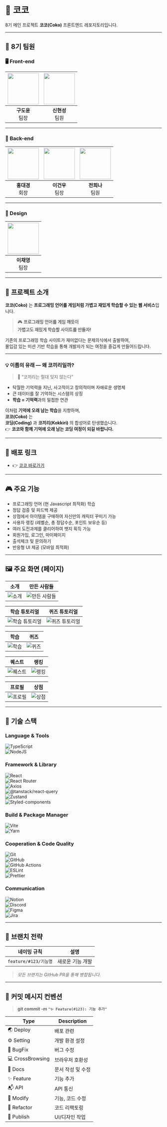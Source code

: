 # 🐘 코코

8기 메인 프로젝트 **코코(Coko)** 프론트엔드 레포지토리입니다.

---

## 👥 8기 팀원

### 🖥️ Front-end

| <img src="https://github.com/rhehfl.png" width="100" /> | <img src="https://github.com/bluetree7878.png" width="100" /> |
|:--:|:--:|
| **구도윤** <br> 팀장 | **신현성** <br> 팀원 |

---

### 🧠 Back-end

| <img src="https://github.com/dg1418.png" width="100" /> | <img src="https://github.com/gwgw123.png" width="100" /> | <img src="https://github.com/jeonheena.png" width="100" /> |
|:--:|:--:|:--:|
| **홍대경** <br> 회장 | **이건우** <br> 팀장 | **전희나** <br> 팀원 |

---

### 🎨 Design

| <img src="https://github.com/010lcy.png" width="100" /> |
|:--:|
| **이채영** <br> 팀장 |

---

## 🌟 프로젝트 소개

**코코(Coko)** 는 **프로그래밍 언어를 게임처럼 가볍고 재밌게 학습할 수 있는 웹 서비스**입니다.

> 🎮 **프로그래밍 언어를 게임 깨듯이  
> 가볍고도 재밌게 학습할 사이트를 만들자!**

기존의 프로그래밍 학습 사이트가 재미없다는 문제의식에서 출발하여,  
몰입감 있는 미션 기반 학습을 통해 개발자가 되는 여정을 즐겁게 만들어드립니다.

---

### 💡 이름의 유래 — 왜 코끼리일까?

> 🐘 “코끼리는 절대 잊지 않는다”

- 탁월한 기억력을 지닌, 사고적이고 창의적이며 자애로운 생명체
- 큰 데이터를 잘 기억하는 시스템의 상징
- **학습 = 기억력**과의 밀접한 연관

이처럼 **기억에 오래 남는 학습**을 지향하며,  
**코코(Coko)** 는  
**코딩(Coding)** 과 **코끼리(Kokkiri)** 의 합성어로 탄생했습니다.  
👉 **코코와 함께 기억에 오래 남는 코딩 여정이 되길 바랍니다.**

---

## 🔗 배포 링크

- 👉 [코코 바로가기](https://cokoedu.com)

---

## 🎮 주요 기능

- 프로그래밍 언어 (현 Javascript 최적화) 학습
- 정답 검증 및 피드백 제공
- 상점에서 아이템을 구매하여 자신만의 캐릭터 꾸미기 가능
- 사용자 랭킹 (레벨순, 총 정답수순, 포인트 보유순 등)
- 여러 도전과제를 클리어하여 뱃지 획득 가능
- 회원가입, 로그인, 마이페이지
- 출석체크 및 문의하기
- 반응형 UI 제공 (모바일 최적화)

---

## 🖼️ 주요 화면 (페이지)

| 소개                        | 만든 사람들                  |
| --------------------------- | ----------------------------------- |
| ![소개](https://github.com/user-attachments/assets/93ca7aa4-4db7-4c6f-bb0c-ca9f5000fab9) | ![만든 사람들](https://github.com/user-attachments/assets/e29c0e3a-19d2-40b0-8d09-80c7360fc39d) |

| 학습 튜토리얼                                 | 퀴즈 튜토리얼                                 |
| --------------------------------------------- | -------------------------------------------- |
| ![학습 튜토리얼](https://github.com/user-attachments/assets/59be6cc3-06cd-477c-86dc-80810c3feba5)| ![퀴즈 튜토리얼](https://github.com/user-attachments/assets/9c6b5213-7d8b-4e47-a2a1-6fe833271ce1) |

| 학습                        | 퀴즈                       |
| --------------------------- | -------------------------- |
| ![학습](https://github.com/user-attachments/assets/4d05530b-af90-4e29-b3fb-8a528cbdf7eb) | ![퀴즈](https://github.com/user-attachments/assets/2041d54a-cbab-4c31-a452-f0b3eac26aa2) |

| 퀘스트                        | 랭킹                          |
| ----------------------------- | ----------------------------- |
| ![퀘스트](https://github.com/user-attachments/assets/98846630-9ccc-462a-b304-2492cac37ea0) | ![랭킹](https://github.com/user-attachments/assets/141219a8-47ed-4265-8118-0505cfc9cd45) |

| 프로필                          | 상점                       |
| ------------------------------- | -------------------------- |
| ![프로필](https://github.com/user-attachments/assets/4065dc1b-f4bc-4917-8df8-f66d317a78e2) | ![상점](https://github.com/user-attachments/assets/9f76e0c1-612c-4b14-a517-dd3a56a4177d) |

---

## 🚀 기술 스택

### **Language & Tools**

![TypeScript](https://img.shields.io/badge/typescript-%23007ACC.svg?style=for-the-badge&logo=typescript&logoColor=white)  
![NodeJS](https://img.shields.io/badge/node.js-6DA55F?style=for-the-badge&logo=node.js&logoColor=white)

### **Framework & Library**

![React](https://img.shields.io/badge/react-%2320232a.svg?style=for-the-badge&logo=react&logoColor=%2361DAFB)  
![React Router](https://img.shields.io/badge/react%20router-%23CA4245.svg?style=for-the-badge&logo=react-router&logoColor=white)  
![Axios](https://img.shields.io/badge/axios-%235A29E4.svg?style=for-the-badge&logo=axios&logoColor=white)  
![@tanstack/react-query](https://img.shields.io/badge/react--query-%23FF4154.svg?style=for-the-badge&logo=react-query&logoColor=white)  
![Zustand](https://img.shields.io/badge/zustand-8B4513.svg?style=for-the-badge&logo=zustand&logoColor=white)  
![Styled-components](https://img.shields.io/badge/styled--components-%23DB7093.svg?style=for-the-badge&logo=styled-components&logoColor=white)

### **Build & Package Manager**

![Vite](https://img.shields.io/badge/vite-%23646CFF.svg?style=for-the-badge&logo=vite&logoColor=white)  
![Yarn](https://img.shields.io/badge/yarn-%232C8EBB.svg?style=for-the-badge&logo=yarn&logoColor=white)

### **Cooperation & Code Quality**

![Git](https://img.shields.io/badge/git-%23F05033.svg?style=for-the-badge&logo=git&logoColor=white)  
![GitHub](https://img.shields.io/badge/github-%23121011.svg?style=for-the-badge&logo=github&logoColor=white)  
![GitHub Actions](https://img.shields.io/badge/github%20actions-%232671E5.svg?style=for-the-badge&logo=githubactions&logoColor=white)  
![ESLint](https://img.shields.io/badge/ESLint-4B3263?style=for-the-badge&logo=eslint&logoColor=white)  
![Prettier](https://img.shields.io/badge/prettier-%23F7B93E.svg?style=for-the-badge&logo=prettier&logoColor=white)

### **Communication**

![Notion](https://img.shields.io/badge/notion-%23FFFFFF.svg?style=for-the-badge&logo=notion&logoColor=black)  
![Discord](https://img.shields.io/badge/Discord-%235865F2.svg?style=for-the-badge&logo=discord&logoColor=white)  
![Figma](https://img.shields.io/badge/figma-%23F24E1E.svg?style=for-the-badge&logo=figma&logoColor=white)  
![Jira](https://img.shields.io/badge/jira-%230A0FFF.svg?style=for-the-badge&logo=jira&logoColor=white)

---

## 🔖 브랜치 전략

| 네이밍 규칙           | 설명             |
| --------------------- | ---------------- |
| `feature/#123/기능명` | 새로운 기능 개발 |

> _모든 브랜치는 GitHub PR을 통해 병합됩니다._

---

## 📌 커밋 메시지 컨벤션

> **git commit -m `"✨ Feature(#123): 기능 추가"`**

| Type             | Description       |
| ---------------- | ----------------- |
| 🌏 Deploy        | 배포 관련         |
| ⚙ Setting        | 개발 환경 설정    |
| 🐞 BugFix        | 버그 수정         |
| 💻 CrossBrowsing | 브라우저 호환성   |
| 📃 Docs          | 문서 작성 및 수정 |
| ✨ Feature       | 기능 추가         |
| 📬 API           | API 통신          |
| 📝 Modify        | 기능, 코드 수정   |
| 🔨 Refactor      | 코드 리팩토링     |
| 🎨 Publish       | UI/디자인 작업    |

